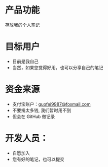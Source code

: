 # 产品功能
存放我的个人笔记

# 目标用户
- 目前是我自己
- 当然，如果您觉得好用，也可以分享自己的笔记

# 资金来源
- 支付宝账户：guofei9987@foxmail.com
- 不要捐太多钱, 我们暂时用不到
- 但会在 GitHub 做记录

# 开发人员：
- 自愿加入
- 您有好的笔记，也可以提交
